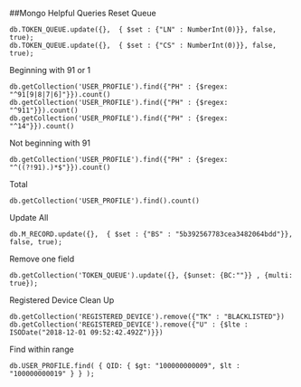 ##Mongo Helpful Queries
Reset Queue

    db.TOKEN_QUEUE.update({},  { $set : {"LN" : NumberInt(0)}}, false, true);
    db.TOKEN_QUEUE.update({},  { $set : {"CS" : NumberInt(0)}}, false, true);

Beginning with 91 or 1

    db.getCollection('USER_PROFILE').find({"PH" : {$regex: "^91[9|8|7|6]"}}).count()
    db.getCollection('USER_PROFILE').find({"PH" : {$regex: "^911"}}).count()
    db.getCollection('USER_PROFILE').find({"PH" : {$regex: "^14"}}).count()
    
Not beginning with 91    

    db.getCollection('USER_PROFILE').find({"PH" : {$regex: "^((?!91).)*$"}}).count()
    
Total   
 
    db.getCollection('USER_PROFILE').find().count()
    
Update All

    db.M_RECORD.update({},  { $set : {"BS" : "5b392567783cea3482064bdd"}}, false, true);    
    
Remove one field

    db.getCollection('TOKEN_QUEUE').update({}, {$unset: {BC:""}} , {multi: true});
    
Registered Device Clean Up

    db.getCollection('REGISTERED_DEVICE').remove({"TK" : "BLACKLISTED"})
    db.getCollection('REGISTERED_DEVICE').remove({"U" : {$lte : ISODate("2018-12-01 09:52:42.492Z")}})
    
Find within range

    db.USER_PROFILE.find( { QID: { $gt: "100000000009", $lt : "100000000019" } } );        
    